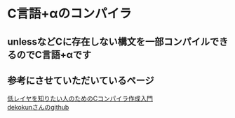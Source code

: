 # C言語+αのコンパイラ

## unlessなどCに存在しない構文を一部コンパイルできるのでC言語+αです

## 参考にさせていただいているページ
[低レイヤを知りたい人のためのCコンパイラ作成入門](https://www.sigbus.info/compilerbook)  
[dekokunさんのgithub](https://github.com/dekokun/9cc)
